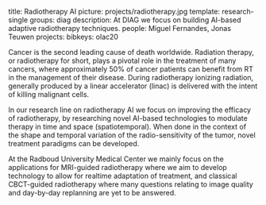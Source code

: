 title: Radiotherapy AI
picture: projects/radiotherapy.jpg
template: research-single
groups: diag
description: At DIAG we focus on building AI-based adaptive radiotherapy techniques.
people: Miguel Fernandes, Jonas Teuwen
projects:
bibkeys: olac20

Cancer is the second leading cause of death worldwide. Radiation therapy, or radiotherapy for short, plays a pivotal role in the treatment of many cancers, where approximately 50% of cancer patients can benefit from RT in the management of their disease. During radiotherapy ionizing radiation, generally produced by a linear accelerator (linac) is delivered with the intent of killing malignant cells.

In our research line on radiotherapy AI we focus on improving the efficacy of radiotherapy, by researching novel AI-based technologies to modulate therapy in time and space (spatiotemporal). When done in the context of the shape and temporal variation of the radio-sensitivity of the tumor, novel treatment paradigms can be developed.

At the Radboud University Medical Center we mainly focus on the applications for MRI-guided radiotherapy where we aim to develop technology to allow for realtime adaptation of treatment, and classical CBCT-guided radiotherapy where many questions relating to image quality and day-by-day replanning are yet to be answered.
